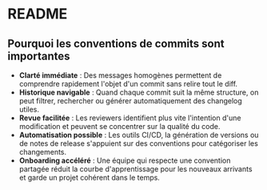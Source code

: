 # README

## Pourquoi les conventions de commits sont importantes

- **Clarté immédiate** : Des messages homogènes permettent de comprendre rapidement l'objet d'un commit sans relire tout le diff.
- **Historique navigable** : Quand chaque commit suit la même structure, on peut filtrer, rechercher ou générer automatiquement des changelog utiles.
- **Revue facilitée** : Les reviewers identifient plus vite l'intention d'une modification et peuvent se concentrer sur la qualité du code.
- **Automatisation possible** : Les outils CI/CD, la génération de versions ou de notes de release s'appuient sur des conventions pour catégoriser les changements.
- **Onboarding accéléré** : Une équipe qui respecte une convention partagée réduit la courbe d'apprentissage pour les nouveaux arrivants et garde un projet cohérent dans le temps.
